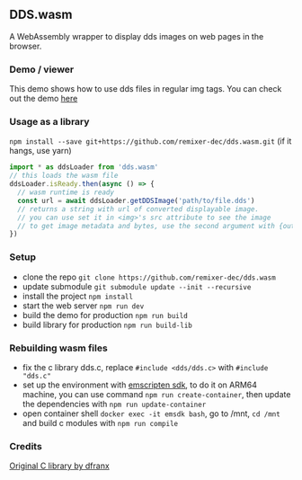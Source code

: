 ## DDS.wasm
A WebAssembly wrapper to display dds images on web pages in the browser.

### Demo / viewer
This demo shows how to use dds files in regular img tags. You can check out the demo [here](https://remixer-dec.github.io/dds.wasm/)

### Usage as a library
`npm install --save git+https://github.com/remixer-dec/dds.wasm.git` (if it hangs, use yarn)

```javascript
import * as ddsLoader from 'dds.wasm'
// this loads the wasm file
ddsLoader.isReady.then(async () => {
  // wasm runtime is ready
  const url = await ddsLoader.getDDSImage('path/to/file.dds')
  // returns a string with url of converted displayable image.
  // you can use set it in <img>'s src attribute to see the image
  // to get image metadata and bytes, use the second argument with {outputFormat: 'data'}
})
```

### Setup
- clone the repo `git clone https://github.com/remixer-dec/dds.wasm`
- update submodule `git submodule update --init --recursive`
- install the project `npm install`
- start the web server `npm run dev`
- build the demo for production `npm run build`
- build library for production `npm run build-lib`

### Rebuilding wasm files
- fix the c library dds.c, replace `#include <dds/dds.c>` with `#include "dds.c"`
- set up the environment with [emscripten sdk](https://github.com/emscripten-core/emsdk), to do it on ARM64 machine, you can use command `npm run create-container`, then update the dependencies with `npm run update-container`
 - open container shell `docker exec -it emsdk bash`, go to /mnt, `cd /mnt` and build c modules with `npm run compile`

 ### Credits

 [Original C library by dfranx](https://github.com/dfranx/DDS)